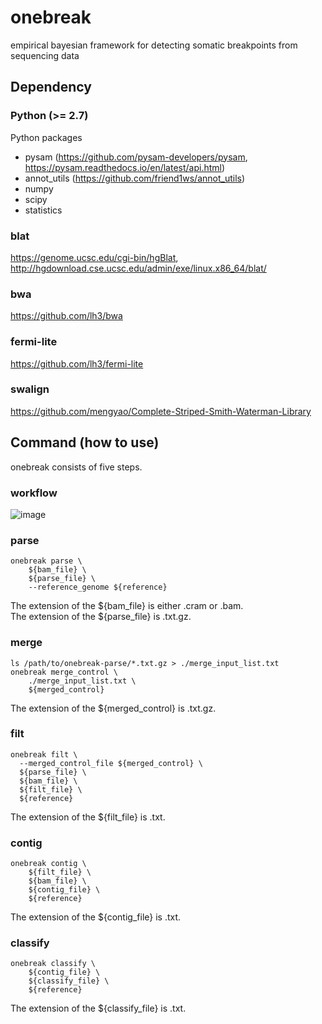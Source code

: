 # onebreak
empirical bayesian framework for detecting somatic breakpoints from sequencing data

## Dependency
### Python (>= 2.7)
Python packages
 - pysam (https://github.com/pysam-developers/pysam, https://pysam.readthedocs.io/en/latest/api.html)
 - annot_utils (https://github.com/friend1ws/annot_utils)
 - numpy
 - scipy
 - statistics

### blat

https://genome.ucsc.edu/cgi-bin/hgBlat,  
http://hgdownload.cse.ucsc.edu/admin/exe/linux.x86_64/blat/

### bwa

https://github.com/lh3/bwa

### fermi-lite

https://github.com/lh3/fermi-lite

### swalign

https://github.com/mengyao/Complete-Striped-Smith-Waterman-Library

## Command (how to use)
onebreak consists of five steps.

### workflow

![image](https://user-images.githubusercontent.com/13672949/161904048-be8bf771-73c5-452a-849d-5696791b2b0f.png)

### parse
```
onebreak parse \
    ${bam_file} \
    ${parse_file} \
    --reference_genome ${reference}
```
The extension of the ${bam_file} is either .cram or .bam.  
The extension of the ${parse_file} is .txt.gz.  

### merge
```
ls /path/to/onebreak-parse/*.txt.gz > ./merge_input_list.txt
onebreak merge_control \
    ./merge_input_list.txt \
    ${merged_control}
```
The extension of the ${merged_control} is .txt.gz.

### filt
```
onebreak filt \
  --merged_control_file ${merged_control} \
  ${parse_file} \
  ${bam_file} \
  ${filt_file} \
  ${reference}
```
The extension of the ${filt_file} is .txt.

### contig
```
onebreak contig \
    ${filt_file} \
    ${bam_file} \
    ${contig_file} \
    ${reference}
```
The extension of the ${contig_file} is .txt.

### classify
```
onebreak classify \
    ${contig_file} \
    ${classify_file} \
    ${reference}
```
The extension of the ${classify_file} is .txt.
